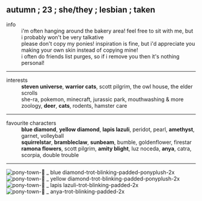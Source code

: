 ## autumn ; 23 ; she/they ; lesbian ; taken ##

<dl>
  <dt>info</dt>
  <dd>i'm often hanging around the bakery area! feel free to sit with me, but i probably won't be very talkative</dd>
  <dd>please don't copy my ponies! inspiration is fine, but i'd appreciate you making your own skin instead of copying mine!</dd>
  <dd>i often do friends list purges, so if i remove you then it's nothing personal!</dd>
</dl>

---

<dl>
  <dt>interests</dt>
  <dd><b>steven universe</b>, <b>warrior cats</b>, scott pilgrim, the owl house, the elder scrolls</dd>
  <dd>she-ra, pokemon, minecraft, jurassic park, mouthwashing & more</dd>
  <dd>zoology, <b>deer</b>, <b>cats</b>, rodents, hamster care</dd>
</dl>

---

<dl>
  <dt>favourite characters</dt>
  <dd> <b>blue diamond</b>, <b>yellow diamond</b>, <b>lapis lazuli</b>, peridot, pearl, <b>amethyst</b>, garnet, volleyball</dd>
  <dd><b>squirrelstar</b>, <b>brambleclaw</b>, <b>sunbeam</b>, bumble, goldenflower, firestar</dd>
  <dd><b>ramona flowers</b>, scott pilgrim, <b>amity blight</b>, luz noceda, <b>anya</b>, catra, scorpia, double trouble</dd>
</dl>

---

![pony-town-💎 _ blue diamond-trot-blinking-padded-ponyplush-2x](https://github.com/user-attachments/assets/cdd40a7b-803a-4aea-b3df-c129ff8e71cf)![pony-town-💎 _ yellow diamond-trot-blinking-padded-ponyplush-2x](https://github.com/user-attachments/assets/e1e2b857-6a24-4a9f-8424-8a67f64cb171)![pony-town-💎 _ lapis lazuli-trot-blinking-padded-2x](https://github.com/user-attachments/assets/4fe746e6-8fc5-463a-9f3f-6fb70f1794a0)![pony-town-🥀 _ anya-trot-blinking-padded-2x](https://github.com/user-attachments/assets/56579b6f-cca6-4c85-90e1-3e757ab118f4)


